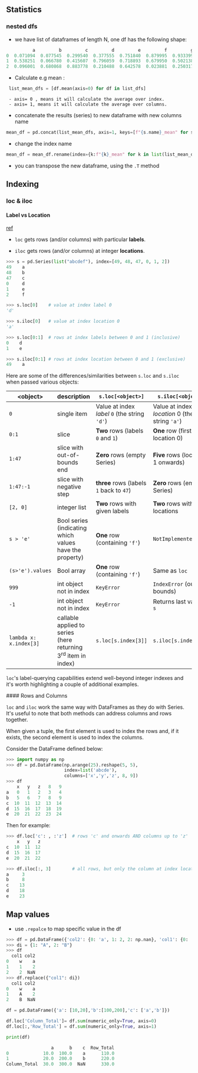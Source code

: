 ## Statistics
### nested dfs
- we have list of dataframes of length N, one df has the following shape: 
```python
          a         b         c         d         e         f         g
0  0.071094  0.077545  0.299540  0.377555  0.751840  0.879995  0.933399
1  0.538251  0.066780  0.415607  0.796059  0.718893  0.679950  0.502138
2  0.096001  0.680868  0.883778  0.210488  0.642578  0.023881  0.250317
```
- Calculate e.g mean  :
```python
 list_mean_dfs = [df.mean(axis=0) for df in list_dfs] 
```
	 - axis= 0 , means it will calculate the average over index.
	 - axis= 1, means it will calculate the average over columns.
- concatenate the results (series) to new dataframe with new columns name
```python
mean_df = pd.concat(list_mean_dfs, axis=1, keys=[f"{s.name}_mean" for s in list_mean_dfs[0]])
```
- change the index name 
```python
mean_df = mean_df.rename(index={k:f"{k}_mean" for k in list(list_mean_dfs[0].keys())}).T
```

- you can transpose the new dataframe, using the ``.T``  method

## Indexing
### loc & iloc
#### Label vs Location
[ref](https://stackoverflow.com/questions/31593201/how-are-iloc-and-loc-different)

-   `loc` gets rows (and/or columns) with particular **labels**.
    
-   `iloc` gets rows (and/or columns) at integer **locations**.


```python
>>> s = pd.Series(list("abcdef"), index=[49, 48, 47, 0, 1, 2]) 
49    a
48    b
47    c
0     d
1     e
2     f

>>> s.loc[0]    # value at index label 0
'd'

>>> s.iloc[0]   # value at index location 0
'a'

>>> s.loc[0:1]  # rows at index labels between 0 and 1 (inclusive)
0    d
1    e

>>> s.iloc[0:1] # rows at index location between 0 and 1 (exclusive)
49    a
```

<p>Here are some of the differences/similarities between <code>s.loc</code> and <code>s.iloc</code> when passed various objects:</p>

<div class="s-table-container">

<table class="s-table">

<thead>

<tr>

<th>&lt;object&gt;</th>

<th>description</th>

<th><code>s.loc[&lt;object&gt;]</code></th>

<th><code>s.iloc[&lt;object&gt;]</code></th>

</tr>

</thead>

<tbody>

<tr>

<td><code>0</code></td>

<td>single item</td>

<td>Value at index <em>label</em> <code>0</code> (the string <code>'d'</code>)</td>

<td>Value at index <em>location</em> 0 (the string <code>'a'</code>)</td>

</tr>

<tr>

<td><code>0:1</code></td>

<td>slice</td>

<td><strong>Two</strong> rows (labels <code>0</code> and <code>1</code>)</td>

<td><strong>One</strong> row (first row at location 0)</td>

</tr>

<tr>

<td><code>1:47</code></td>

<td>slice with out-of-bounds end</td>

<td><strong>Zero</strong> rows (empty Series)</td>

<td><strong>Five</strong> rows (location 1 onwards)</td>

</tr>

<tr>

<td><code>1:47:-1</code></td>

<td>slice with negative step</td>

<td><strong>three</strong> rows (labels <code>1</code> back to <code>47</code>)</td>

<td><strong>Zero</strong> rows (empty Series)</td>

</tr>

<tr>

<td><code>[2, 0]</code></td>

<td>integer list</td>

<td><strong>Two</strong> rows with given labels</td>

<td><strong>Two</strong> rows with given locations</td>

</tr>

<tr>

<td><code>s &gt; 'e'</code></td>

<td>Bool series (indicating which values have the property)</td>

<td><strong>One</strong> row (containing <code>'f'</code>)</td>

<td><code>NotImplementedError</code></td>

</tr>

<tr>

<td><code>(s&gt;'e').values</code></td>

<td>Bool array</td>

<td><strong>One</strong> row (containing <code>'f'</code>)</td>

<td>Same as <code>loc</code></td>

</tr>

<tr>

<td><code>999</code></td>

<td>int object not in index</td>

<td><code>KeyError</code></td>

<td><code>IndexError</code> (out of bounds)</td>

</tr>

<tr>

<td><code>-1</code></td>

<td>int object not in index</td>

<td><code>KeyError</code></td>

<td>Returns last value in <code>s</code></td>

</tr>

<tr>

<td><code>lambda x: x.index[3]</code></td>

<td>callable applied to series (here returning 3<sup>rd</sup> item in index)</td>

<td><code>s.loc[s.index[3]]</code></td>

<td><code>s.iloc[s.index[3]]</code></td>

</tr>

</tbody>

</table>

</div>

<p><code>loc</code>'s label-querying capabilities extend well-beyond integer indexes and it's worth highlighting a couple of additional examples.</p>
#### Rows and Columns

`loc` and `iloc` work the same way with DataFrames as they do with Series. It's useful to note that both methods can address columns and rows together.

When given a tuple, the first element is used to index the rows and, if it exists, the second element is used to index the columns.

Consider the DataFrame defined below:

```python
>>> import numpy as np 
>>> df = pd.DataFrame(np.arange(25).reshape(5, 5),  
                      index=list('abcde'), 
                      columns=['x','y','z', 8, 9])
>>> df
    x   y   z   8   9
a   0   1   2   3   4
b   5   6   7   8   9
c  10  11  12  13  14
d  15  16  17  18  19
e  20  21  22  23  24
```

Then for example:

```python
>>> df.loc['c': , :'z']  # rows 'c' and onwards AND columns up to 'z'
    x   y   z
c  10  11  12
d  15  16  17
e  20  21  22

>>> df.iloc[:, 3]        # all rows, but only the column at index location 3
a     3
b     8
c    13
d    18
e    23
```

## Map values 
- use `.repalce` to map specific value in the df 
```python
>>> df = pd.DataFrame({'col2': {0: 'a', 1: 2, 2: np.nan}, 'col1': {0: 'w', 1: 1, 2: 2}})
>>> di = {1: "A", 2: "B"}
>>> df
  col1 col2
0    w    a
1    1    2
2    2  NaN
>>> df.replace({"col1": di})
  col1 col2
0    w    a
1    A    2
2    B  NaN
```


```python
df = pd.DataFrame({'a': [10,20],'b':[100,200],'c': ['a','b']})

df.loc['Column_Total']= df.sum(numeric_only=True, axis=0)
df.loc[:,'Row_Total'] = df.sum(numeric_only=True, axis=1)

print(df)

                 a      b    c  Row_Total
0             10.0  100.0    a      110.0
1             20.0  200.0    b      220.0
Column_Total  30.0  300.0  NaN      330.0
```